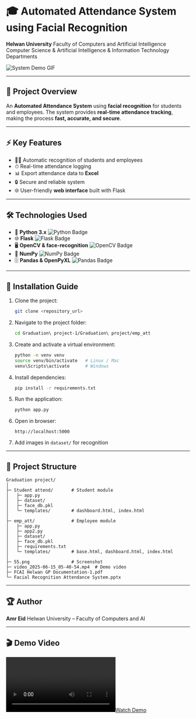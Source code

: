 # 🎓 Automated Attendance System using Facial Recognition

**Helwan University**
Faculty of Computers and Artificial Intelligence
Computer Science & Artificial Intelligence & Information Technology Departments

![System Demo GIF](assets/images/demo.gif)

---

## 🌟 Project Overview

An **Automated Attendance System** using **facial recognition** for students and employees.
The system provides **real-time attendance tracking**, making the process **fast, accurate, and secure**.

---

## ⚡ Key Features

* 🧑‍🎓 Automatic recognition of students and employees
* ⏱ Real-time attendance logging
* 📊 Export attendance data to **Excel**
* 🔒 Secure and reliable system
* 🌐 User-friendly **web interface** built with Flask

---

## 🛠 Technologies Used

* 🐍 **Python 3.x** ![Python Badge](https://img.shields.io/badge/Python-3776AB?style=flat\&logo=python\&logoColor=white)
* 🌐 **Flask** ![Flask Badge](https://img.shields.io/badge/Flask-000000?style=flat\&logo=flask\&logoColor=white)
* 🖥 **OpenCV & face-recognition** ![OpenCV Badge](https://img.shields.io/badge/OpenCV-5C3EE8?style=flat\&logo=opencv\&logoColor=white)
* 🔢 **NumPy** ![NumPy Badge](https://img.shields.io/badge/NumPy-013243?style=flat\&logo=numpy\&logoColor=white)
* 🗄 **Pandas & OpenPyXL** ![Pandas Badge](https://img.shields.io/badge/Pandas-150458?style=flat\&logo=pandas\&logoColor=white)

---

## 💾 Installation Guide

1. Clone the project:

   ```bash
   git clone <repository_url>
   ```
2. Navigate to the project folder:

   ```bash
   cd Graduation\ project-1/Graduation\ project/emp_att
   ```
3. Create and activate a virtual environment:

   ```bash
   python -m venv venv
   source venv/bin/activate   # Linux / Mac
   venv\Scripts\activate      # Windows
   ```
4. Install dependencies:

   ```bash
   pip install -r requirements.txt
   ```
5. Run the application:

   ```bash
   python app.py
   ```
6. Open in browser:

   ```
   http://localhost:5000
   ```
7. Add images in `dataset/` for recognition

---

## 📂 Project Structure

```
Graduation project/
│
├─ Student attend/       # Student module
│   ├─ app.py
│   ├─ dataset/
│   ├─ face_db.pkl
│   └─ templates/        # dashboard.html, index.html
│
├─ emp_att/              # Employee module
│   ├─ app.py
│   ├─ app2.py
│   ├─ dataset/
│   ├─ face_db.pkl
│   ├─ requirements.txt
│   └─ templates/        # base.html, dashboard.html, index.html
│
├─ 55.png                # Screenshot
├─ video_2025-06-15_05-40-54.mp4  # Demo video
├─ FCAI Helwan GP Documentation-1.pdf
└─ Facial Recognition Attendance System.pptx
```

---

## 🏆 Author

**Amr Eid**
Helwan University – Faculty of Computers and AI

---

## 🎬 Demo Video

[![Watch Demo](video_2025-06-15_05-40-54.mp4)](video_2025-06-15_05-40-54.mp4)

